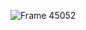 ![Frame 45052](https://github.com/UralNabiev/LampUI/assets/117476853/32649eb2-3326-4955-8be4-ac5f1c00c0d8)
